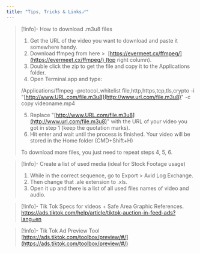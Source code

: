 ```yaml
---
title: "Tips, Tricks & Links🪄"
---
```


> [!info]- How to download .m3u8 files
> 1) Get the URL of the video you want to download and paste it somewhere handy.
> 2) Download ffmpeg from here >  [https://evermeet.cx/ffmpeg/](https://evermeet.cx/ffmpeg/) (top right column).
> 3) Double click the zip to get the file and copy it to the Applications folder.
> 4) Open Terminal.app and type:
> 
> /Applications/ffmpeg -protocol_whitelist file,http,https,tcp,tls,crypto -i "[http://www.URL.com/file.m3u8](http://www.url.com/file.m3u8)" -c copy videoname.mp4
> 
> 5) Replace "[http://www.URL.com/file.m3u8](http://www.url.com/file.m3u8)" with the URL of your video you got in step 1 (keep the quotation marks).
> 6) Hit enter and wait until the process is finished. Your video will be stored in the Home folder (CMD+Shift+H)
> 
> To download more files, you just need to repeat steps 4, 5, 6.

> [!info]- Create a list of used media (ideal for Stock Footage usage)
> 1. While in the correct sequence, go to Export > Avid Log Exchange.
> 2. Then change that .ale extension to .xls.
> 3. Open it up and there is a list of all used files names of video and audio.

> [!info]- Tik Tok Specs for videos + Safe Area Graphic References.
> https://ads.tiktok.com/help/article/tiktok-auction-in-feed-ads?lang=en
> 

> [!info]- Tik Tok Ad Preview Tool
> [https://ads.tiktok.com/toolbox/preview/#/](https://ads.tiktok.com/toolbox/preview/#/)
> 